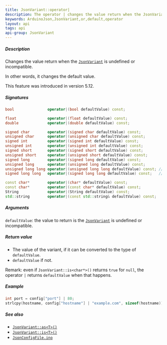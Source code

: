```yaml
---
title: JsonVariant::operator|
description: The operator | changes the value return when the JsonVariant is undefined or incompatible.
keywords: ArduinoJson,JsonVariant,or,default,operator
layout: api
tags: api
api-group: JsonVariant
---
```


##### Description

Changes the value return when the [`JsonVariant`]({{site.baseurl}}/api/jsonvariant/) is undefined or incompatible.

In other words, it changes the default value.

This feature was introduced in version 5.12.

##### Signatures

```c++
bool               operator|(bool defaultValue) const;

float              operator|(float defaultValue) const;
double             operator|(double defaultValue) const;

signed char        operator|(signed char defaultValue) const;
unsigned char      operator|(unsigned char defaultValue) const;
signed int         operator|(signed int defaultValue) const;
unsigned int       operator|(unsigned int defaultValue) const;
signed short       operator|(signed short defaultValue) const;
unsigned short     operator|(unsigned short defaultValue) const;
signed long        operator|(signed long defaultValue) const;
unsigned long      operator|(unsigned long defaultValue) const;
unsigned long long operator|(unsigned long long defaultValue) const; // <- may require ARDUINOJSON_USE_LONG_LONG
signed long long   operator|(signed long long defaultValue) const;   // <- may require ARDUINOJSON_USE_LONG_LONG

const char*        operator|(char* defaultValue) const;
const char*        operator|(const char* defaultValue) const;
String             operator|(String defaultValue) const;
std::string        operator|(const std::string& defaultValue) const;
```

##### Arguments

`defaultValue`: the value to return is the [`JsonVariant`]({{site.baseurl}}/api/jsonvariant/) is undefined or incompatible.

##### Return value

* The value of the variant, if it can be converted to the type of `defaultValue`.
* `defaultValue` if not.

Remark: even if `JsonVariant::is<char*>()` returns `true` for `null`, the operator `|` returns `defaultValue` when that happens.

##### Example

```c++
int port = config["port"] | 80;
strlcpy(hostname, config["hostname"] | "example.com", sizeof(hostname));
```

##### See also

* [`JsonVariant::as<T>()`]({{site.baseurl}}/api/jsonvariant/as/)
* [`JsonVariant::is<T>()`]({{site.baseurl}}/api/jsonvariant/is/)
* [`JsonConfigFile.ino`]({{site.baseurl}}/example/config/)

